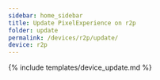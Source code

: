 ```yaml
---
sidebar: home_sidebar
title: Update PixelExperience on r2p
folder: update
permalink: /devices/r2p/update/
device: r2p
---
```

{% include templates/device_update.md %}
